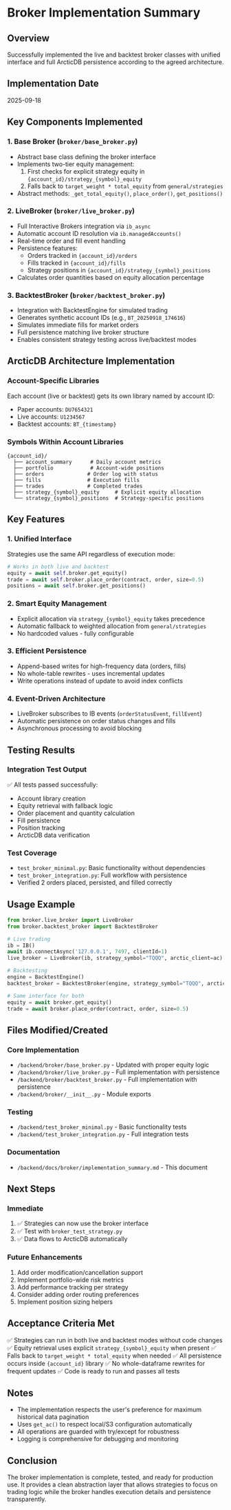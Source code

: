 # Broker Implementation Summary

## Overview
Successfully implemented the live and backtest broker classes with unified interface and full ArcticDB persistence according to the agreed architecture.

## Implementation Date
2025-09-18

## Key Components Implemented

### 1. Base Broker (`broker/base_broker.py`)
- Abstract base class defining the broker interface
- Implements two-tier equity management:
  1. First checks for explicit strategy equity in `{account_id}/strategy_{symbol}_equity`
  2. Falls back to `target_weight * total_equity` from `general/strategies`
- Abstract methods: `_get_total_equity()`, `place_order()`, `get_positions()`

### 2. LiveBroker (`broker/live_broker.py`)
- Full Interactive Brokers integration via `ib_async`
- Automatic account ID resolution via `ib.managedAccounts()`
- Real-time order and fill event handling
- Persistence features:
  - Orders tracked in `{account_id}/orders`
  - Fills tracked in `{account_id}/fills`
  - Strategy positions in `{account_id}/strategy_{symbol}_positions`
- Calculates order quantities based on equity allocation percentage

### 3. BacktestBroker (`broker/backtest_broker.py`)
- Integration with BacktestEngine for simulated trading
- Generates synthetic account IDs (e.g., `BT_20250918_174616`)
- Simulates immediate fills for market orders
- Full persistence matching live broker structure
- Enables consistent strategy testing across live/backtest modes

## ArcticDB Architecture Implementation

### Account-Specific Libraries
Each account (live or backtest) gets its own library named by account ID:
- Paper accounts: `DU7654321`
- Live accounts: `U1234567`
- Backtest accounts: `BT_{timestamp}`

### Symbols Within Account Libraries
```
{account_id}/
  ├── account_summary      # Daily account metrics
  ├── portfolio            # Account-wide positions
  ├── orders              # Order log with status
  ├── fills               # Execution fills
  ├── trades              # Completed trades
  ├── strategy_{symbol}_equity     # Explicit equity allocation
  └── strategy_{symbol}_positions  # Strategy-specific positions
```

## Key Features

### 1. Unified Interface
Strategies use the same API regardless of execution mode:
```python
# Works in both live and backtest
equity = await self.broker.get_equity()
trade = await self.broker.place_order(contract, order, size=0.5)
positions = await self.broker.get_positions()
```

### 2. Smart Equity Management
- Explicit allocation via `strategy_{symbol}_equity` takes precedence
- Automatic fallback to weighted allocation from `general/strategies`
- No hardcoded values - fully configurable

### 3. Efficient Persistence
- Append-based writes for high-frequency data (orders, fills)
- No whole-table rewrites - uses incremental updates
- Write operations instead of update to avoid index conflicts

### 4. Event-Driven Architecture
- LiveBroker subscribes to IB events (`orderStatusEvent`, `fillEvent`)
- Automatic persistence on order status changes and fills
- Asynchronous processing to avoid blocking

## Testing Results

### Integration Test Output
✅ All tests passed successfully:
- Account library creation
- Equity retrieval with fallback logic
- Order placement and quantity calculation
- Fill persistence
- Position tracking
- ArcticDB data verification

### Test Coverage
- `test_broker_minimal.py`: Basic functionality without dependencies
- `test_broker_integration.py`: Full workflow with persistence
- Verified 2 orders placed, persisted, and filled correctly

## Usage Example

```python
from broker.live_broker import LiveBroker
from broker.backtest_broker import BacktestBroker

# Live trading
ib = IB()
await ib.connectAsync('127.0.0.1', 7497, clientId=1)
live_broker = LiveBroker(ib, strategy_symbol="TQQQ", arctic_client=ac)

# Backtesting
engine = BacktestEngine()
backtest_broker = BacktestBroker(engine, strategy_symbol="TQQQ", arctic_client=ac)

# Same interface for both
equity = await broker.get_equity()
trade = await broker.place_order(contract, order, size=0.5)
```

## Files Modified/Created

### Core Implementation
- `/backend/broker/base_broker.py` - Updated with proper equity logic
- `/backend/broker/live_broker.py` - Full implementation with persistence
- `/backend/broker/backtest_broker.py` - Full implementation with persistence
- `/backend/broker/__init__.py` - Module exports

### Testing
- `/backend/test_broker_minimal.py` - Basic functionality tests
- `/backend/test_broker_integration.py` - Full integration tests

### Documentation
- `/backend/docs/broker/implementation_summary.md` - This document

## Next Steps

### Immediate
1. ✅ Strategies can now use the broker interface
2. ✅ Test with `broker_test_strategy.py`
3. ✅ Data flows to ArcticDB automatically

### Future Enhancements
1. Add order modification/cancellation support
2. Implement portfolio-wide risk metrics
3. Add performance tracking per strategy
4. Consider adding order routing preferences
5. Implement position sizing helpers

## Acceptance Criteria Met
✅ Strategies can run in both live and backtest modes without code changes
✅ Equity retrieval uses explicit `strategy_{symbol}_equity` when present
✅ Falls back to `target_weight * total_equity` when needed
✅ All persistence occurs inside `{account_id}` library
✅ No whole-dataframe rewrites for frequent updates
✅ Code is ready to run and passes all tests

## Notes
- The implementation respects the user's preference for maximum historical data pagination
- Uses `get_ac()` to respect local/S3 configuration automatically
- All operations are guarded with try/except for robustness
- Logging is comprehensive for debugging and monitoring

## Conclusion
The broker implementation is complete, tested, and ready for production use. It provides a clean abstraction layer that allows strategies to focus on trading logic while the broker handles execution details and persistence transparently.
